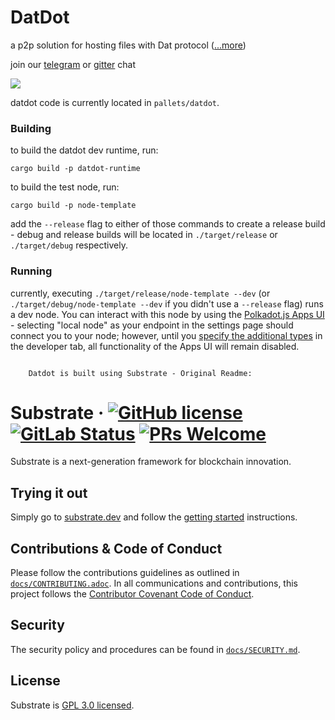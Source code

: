 # DatDot
a p2p solution for hosting files with Dat protocol ([...more](https://github.com/playproject-io/datdot-substrate/issues/12))

join our [telegram](https://t.me/joinchat/CgTftxXJvp6iYayqDjP7lQ) or [gitter](https://gitter.im/playproject-io/community) chat

![](https://i.imgur.com/oGPIbZQ.jpg)

datdot code is currently located in `pallets/datdot`.

### Building

to build the datdot dev runtime, run:

`cargo build -p datdot-runtime`

to build the test node, run:

`cargo build -p node-template` 

add the `--release` flag to either of those commands to create a release build - debug and release builds will be located in `./target/release` or `./target/debug` respectively.

### Running

currently, executing `./target/release/node-template --dev` (or `./target/debug/node-template --dev` if you didn't use a `--release` flag) runs a dev node. You can interact with this node by using the [Polkadot.js Apps UI](https://polkadot.js.org/apps/) - selecting "local node" as your endpoint in the settings page should connect you to your node; however, until you [specify the additional types](https://polkadot.js.org/api/start/types.extend.html#user-defined-types) in the developer tab, all functionality of the Apps UI will remain disabled.

``` 

    Datdot is built using Substrate - Original Readme:

```
# Substrate &middot; [![GitHub license](https://img.shields.io/github/license/paritytech/substrate)](LICENSE) [![GitLab Status](https://gitlab.parity.io/parity/substrate/badges/master/pipeline.svg)](https://gitlab.parity.io/parity/substrate/pipelines) [![PRs Welcome](https://img.shields.io/badge/PRs-welcome-brightgreen.svg)](docs/CONTRIBUTING.adoc)

Substrate is a next-generation framework for blockchain innovation.

## Trying it out

Simply go to [substrate.dev](https://substrate.dev) and follow the [getting started](https://substrate.dev/docs/en/overview/getting-started/) instructions.

## Contributions & Code of Conduct

Please follow the contributions guidelines as outlined in [`docs/CONTRIBUTING.adoc`](docs/CONTRIBUTING.adoc). In all communications and contributions, this project follows the [Contributor Covenant Code of Conduct](docs/CODE_OF_CONDUCT.adoc).

## Security

The security policy and procedures can be found in [`docs/SECURITY.md`](docs/SECURITY.md).

## License

Substrate is [GPL 3.0 licensed](LICENSE).
